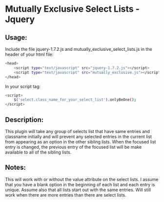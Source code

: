 Mutually Exclusive Select Lists  - Jquery
=========================================

Usage:
-------------
Include the file jquery-1.7.2.js and mutually_exclusive_select_lists.js in the header of your html file:

```bash
<head>
	<script type="text/javascript" src="jquery-1.7.2.js"></script>
	<script type="text/javascript" src="mutually_exclusive.js"></script>
</head>
```

In your script tag:

```bash
<script>
	$('select.class_name_for_your_select_list').onlyBeOne();
</script>
```

Description: 
-------------
This plugin will take any group of selects list that have same entries and classname initially and will prevent any selected entries in the current list from appearing as an option in the other sibling lists. When the focused list entry is changed, the previous entry of the focused list will be make available to all of the sibling lists.

Notes: 
-------------
This will work with or without the value attribute on the select lists. I assume that you have a blank option in the beginning of each list and each entry is unique. Assume also that all lists start out with the same entries. Will still work when there are more entries than there are select lists.
